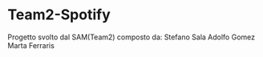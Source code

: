 # Team2-Spotify
Progetto svolto dal SAM(Team2) composto da:
Stefano Sala
Adolfo Gomez
Marta Ferraris
